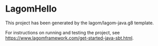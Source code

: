 # LagomHello

This project has been generated by the lagom/lagom-java.g8 template. 

For instructions on running and testing the project, see https://www.lagomframework.com/get-started-java-sbt.html.
